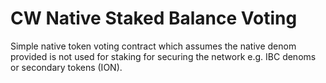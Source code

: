# CW Native Staked Balance Voting

Simple native token voting contract which assumes the native denom provided is not used for staking for securing the
network e.g. IBC denoms or secondary tokens (ION).